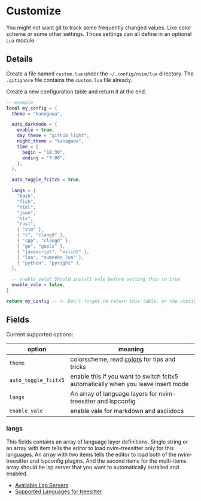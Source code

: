 # Customize

You might not want git to track some frequently changed values.
Like color scheme or some other settings.
Those settings can all define in an optional `Lua` module.

## Details

Create a file named `custom.lua` under the `~/.config/nvim/lua` directory.
The `.gitignore` file contains the `custom.lua` file already.

Create a new configuration table and return it at the end.

```lua
-- example
local my_config = {
  theme = "kanagawa",

  auto_darkmode = {
    enable = true,
    day_theme = "github_light",
    night_theme = "kanagawa",
    time = {
      begin = "18:30",
      ending = "7:00",
    },
  },

  auto_toggle_fcitx5 = true,

  langs = {
    "bash",
    "fish",
    "html",
    "json",
    "nix",
    "rust",
    { "vim" },
    { "c", "clangd" },
    { "cpp", "clangd" },
    { "go", "gopls" },
    { "javascript", "eslint" },
    { "lua", "sumneko_lua" },
    { "python", "pyright" },
  },

  -- enable vale? Should install vale before setting this to true
  enable_vale = false,
}

return my_config -- <- Don't forget to return this table, or the config will not acceive what you configured
```

## Fields

Current supported options:

| option               | meaning                                                                           |
|----------------------|-----------------------------------------------------------------------------------|
| `theme`              | colorscheme, read [colors](./colors.md) for tips and tricks                       |
| `auto_toggle_fcitx5` | enable this if you want to switch fcitx5 automatically when you leave insert mode |
| `langs`              | An array of language layers for nvim-treesitter and lspconfig                     |
| `enable_vale` | enable vale for markdown and asciidocs |

### langs

This fields contains an array of language layer definitions. Single string or an array with item
tells the editor to load nvim-treesitter only for this languages.
An array with two items tells the editor to load both of the nvim-treesitter and lspconfig plugins.
And the second items for the multi-items array should be lsp server that you want to automatically
installed and enabled.

* [Available Lsp Servers](https://github.com/williamboman/nvim-lsp-installer#available-lsps)
* [Supported Languages for treesitter](https://github.com/nvim-treesitter/nvim-treesitter#supported-languages)
